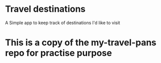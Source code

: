 # Travel destinations

A Simple app to keep track of destinations I'd like to visit

# This is a copy of the my-travel-pans repo for practise purpose
